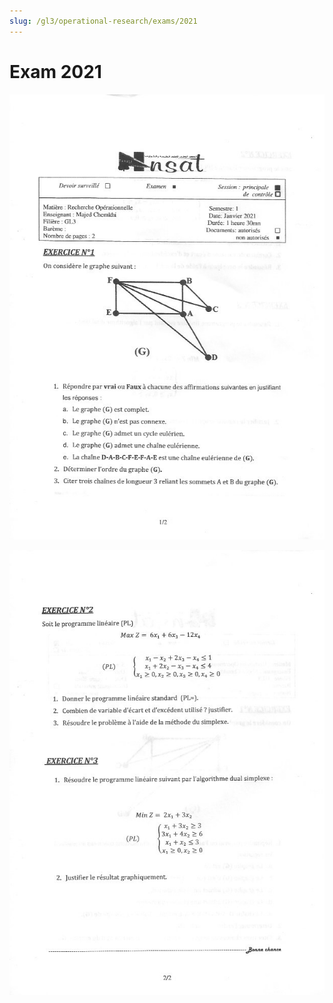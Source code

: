 ```yaml
---
slug: /gl3/operational-research/exams/2021
---
```


# Exam 2021

![1](assets/2021-1.jpg)

![2](assets/2021-2.jpg)
